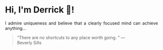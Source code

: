 # Hi, I'm Derrick 👋!
<p align="justify">I admire uniqueness and believe that a clearly focused mind can achieve anything...</p> 
<!-- #quote-start -->
<blockquote>&ldquo;There are no shortcuts to any place worth going. &rdquo; &mdash; <footer>Beverly Sills</footer></blockquote>
<!-- #quote-end -->
